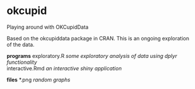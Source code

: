 # okcupid
Playing around with OKCupidData

Based on the okcupiddata package in CRAN. This is an ongoing exploration of the data. 

__programs__
exploratory.R   _some exploratory analysis of data using dplyr functionality_  
interactive.Rmd _an interactive shiny application_  

__files__
*.png           _random graphs_  


